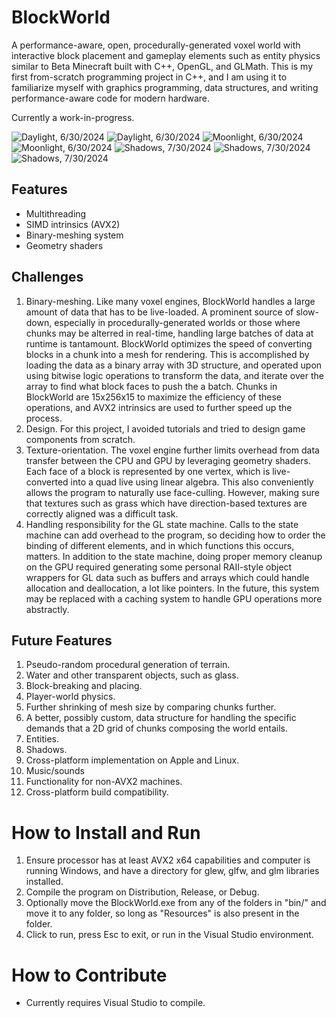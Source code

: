 # BlockWorld

A performance-aware, open, procedurally-generated voxel world with interactive block placement and gameplay elements such as entity physics similar to Beta Minecraft built with C++, OpenGL, and GLMath.
This is my first from-scratch programming project in C++, and I am using it to familiarize myself with graphics programming, data structures, and writing performance-aware code for modern hardware.

Currently a work-in-progress.

<img src="Photos/8.8.2024.png" alt="Daylight, 6/30/2024" style="width=200">
<img src="Photos/7.27.2024 (2).png" alt="Daylight, 6/30/2024" style="width=200">
<img src="Photos/7.27.2024.png" alt="Moonlight, 6/30/2024" style = "width=200">
<img src="Photos/7.25.2024.png" alt="Moonlight, 6/30/2024" style = "width=200">
<img src="Photos/7.7.2024 (2).png" alt="Shadows, 7/30/2024" style = "width=200">
<img src="Photos/7.7.2024 (3).png" alt="Shadows, 7/30/2024" style = "width=200">
<img src="Photos/7.7.2024.png" alt="Shadows, 7/30/2024" style = "width=200">

## Features
- Multithreading
- SIMD intrinsics (AVX2)
- Binary-meshing system
- Geometry shaders

## Challenges
1. Binary-meshing. Like many voxel engines, BlockWorld handles a large amount of data that has to be live-loaded. A prominent source of slow-down, especially in procedurally-generated worlds or those where chunks may be alterred in real-time, handling large batches of data at runtime is tantamount. BlockWorld optimizes the speed of converting blocks in a chunk into a mesh for rendering. This is accomplished by loading the data as a binary array with 3D structure, and operated upon using bitwise logic operations to transform the data, and iterate over the array to find what block faces to push the a batch. Chunks in BlockWorld are 15x256x15 to maximize the efficiency of these operations, and AVX2 intrinsics are used to further speed up the process.
2. Design. For this project, I avoided tutorials and tried to design game components from scratch.
3. Texture-orientation. The voxel engine further limits overhead from data transfer between the CPU and GPU by leveraging geometry shaders. Each face of a block is represented by one vertex, which is live-converted into a quad live using linear algebra. This also conveniently allows the program to naturally use face-culling. However, making sure that textures such as grass which have direction-based textures are correctly aligned was a difficult task.
4. Handling responsibility for the GL state machine. Calls to the state machine can add overhead to the program, so deciding how to order the binding of different elements, and in which functions this occurs, matters. In addition to the state machine, doing proper memory cleanup on the GPU required generating some personal RAII-style object wrappers for GL data such as buffers and arrays which could handle allocation and deallocation, a lot like pointers. In the future, this system may be replaced with a caching system to handle GPU operations more abstractly.

## Future Features
1. Pseudo-random procedural generation of terrain.
2. Water and other transparent objects, such as glass.
3. Block-breaking and placing.
4. Player-world physics.
5. Further shrinking of mesh size by comparing chunks further.
6. A better, possibly custom, data structure for handling the specific demands that a 2D grid of chunks composing the world entails.
7. Entities.
8. Shadows.
9. Cross-platform implementation on Apple and Linux.
10. Music/sounds
11. Functionality for non-AVX2 machines.
12. Cross-platform build compatibility.

# How to Install and Run
1. Ensure processor has at least AVX2 x64 capabilities and computer is running Windows, and have a directory for glew, glfw, and glm libraries installed.
2. Compile the program on Distribution, Release, or Debug.
3. Optionally move the BlockWorld.exe from any of the folders in "bin/" and move it to any folder, so long as "Resources" is also present in the folder.
4. Click to run, press Esc to exit, or run in the Visual Studio environment.

# How to Contribute
- Currently requires Visual Studio to compile.
